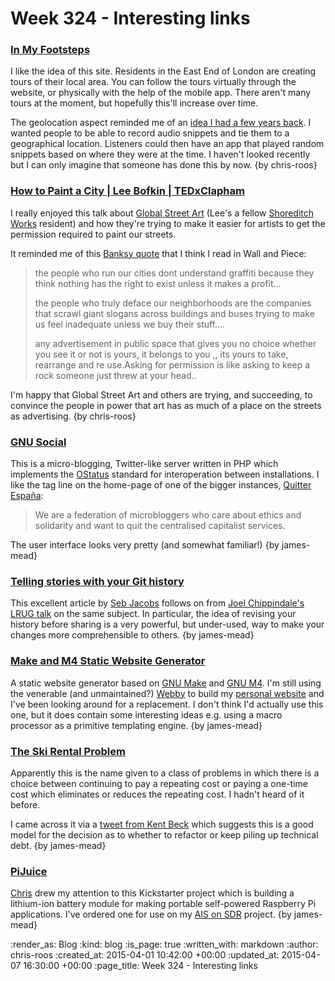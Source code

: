 Week 324 - Interesting links
============================

### [In My Footsteps](http://www.inmyfootsteps.org/)

I like the idea of this site. Residents in the East End of London are creating tours of their local area. You can follow the tours virtually through the website, or physically with the help of the mobile app. There aren't many tours at the moment, but hopefully this'll increase over time.

The geolocation aspect reminded me of an [idea I had a few years back][geolocated-audio]. I wanted people to be able to record audio snippets and tie them to a geographical location. Listeners could then have an app that played random snippets based on where they were at the time. I haven't looked recently but I can only imagine that someone has done this by now. {by chris-roos}

[geolocated-audio]: http://chrisroos.co.uk/blog/2009-09-14-pouring-factlets-into-your-brain-holder-via-your-ear-sieves


### [How to Paint a City | Lee Bofkin | TEDxClapham](https://www.youtube.com/watch?v=CoTNhzztj2s)

I really enjoyed this talk about [Global Street Art][] (Lee's a fellow [Shoreditch Works][] resident) and how they're trying to make it easier for artists to get the permission required to paint our streets.

It reminded me of this [Banksy quote][] that I think I read in Wall and Piece:

> the people who run our cities dont understand graffiti because they think nothing has the right to exist unless it makes a profit...
>
> the people who truly deface our neighborhoods are the companies that scrawl giant slogans across buildings and buses trying to make us feel inadequate unless we buy their stuff....
>
> any advertisement in public space that gives you no choice whether you see it or not is yours, it belongs to you ,, its yours to take, rearrange and re use.Asking for permission is like asking to keep a rock someone just threw at your head..

I'm happy that Global Street Art and others are trying, and succeeding, to convince the people in power that art has as much of a place on the streets as advertising. {by chris-roos}


### [GNU Social](https://gnu.io/social/)

This is a micro-blogging, Twitter-like server written in PHP which implements the [OStatus][] standard for interoperation between installations. I like the tag line on the home-page of one of the bigger instances, [Quitter España][]:

> We are a federation of microbloggers who care about ethics and solidarity and want to quit the centralised capitalist services.

The user interface looks very pretty (and somewhat familiar!) {by james-mead}


### [Telling stories with your Git history](https://about.futurelearn.com/blog/telling-stories-with-your-git-history/)

This excellent article by [Seb Jacobs][] follows on from [Joel Chippindale's LRUG talk][] on the same subject. In particular, the idea of revising your history before sharing is a very powerful, but under-used, way to make your changes more comprehensible to others. {by james-mead}


### [Make and M4 Static Website Generator](http://datagrok.github.io/m4-bakery/)

A static website generator based on [GNU Make][] and [GNU M4][]. I'm still using the venerable (and unmaintained?) [Webby][] to build my [personal website][James' Personal Website] and I've been looking around for a replacement. I don't think I'd actually use this one, but it does contain some interesting ideas e.g. using a macro processor as a primitive templating engine. {by james-mead}


### [The Ski Rental Problem](http://en.wikipedia.org/wiki/Ski_rental_problem)

Apparently this is the name given to a class of problems in which there is a choice between continuing to pay a repeating cost or paying a one-time cost which eliminates or reduces the repeating cost. I hadn't heard of it before.

I came across it via a [tweet from Kent Beck][] which suggests this is a good model for the decision as to whether to refactor or keep piling up technical debt. {by james-mead}

### [PiJuice](https://www.kickstarter.com/projects/1895460425/pijuice-a-portable-project-platform-for-every-rasp/description)

[Chris][] drew my attention to this Kickstarter project which is building a lithium-ion battery module for making portable self-powered Raspberry Pi applications. I've ordered one for use on my [AIS on SDR][] project. {by james-mead}


[Banksy quote]: https://www.goodreads.com/quotes/163503-the-people-who-run-our-cities-dont-understand-graffiti-because
[Global Street Art]: http://globalstreetart.com/
[Shoreditch Works]: http://shoreditchworks.com/
[Webby]: http://webby.rubyforge.org
[GNU Make]: http://www.gnu.org/software/make/
[GNU M4]: http://www.gnu.org/software/m4/
[James' Personal Website]: http://jamesmead.org/
[OStatus]: http://en.wikipedia.org/wiki/OStatus
[Quitter España]: https://quitter.es/
[Seb Jacobs]: https://www.sebjacobs.com/
[Joel Chippindale's LRUG talk]: https://skillsmatter.com/skillscasts/6128-telling-stories-through-your-commits
[tweet from Kent Beck]: https://twitter.com/KentBeck/status/583757724304994304
[Chris]: /chris-roos
[AIS on SDR]: https://github.com/freerange/ais-on-sdr

:render_as: Blog
:kind: blog
:is_page: true
:written_with: markdown
:author: chris-roos
:created_at: 2015-04-01 10:42:00 +00:00
:updated_at: 2015-04-07 16:30:00 +00:00
:page_title: Week 324 - Interesting links

